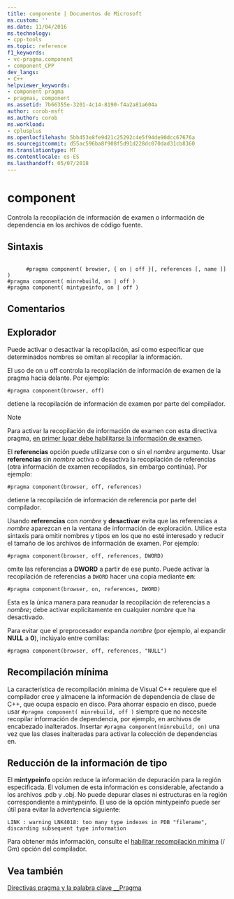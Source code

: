 ```yaml
---
title: componente | Documentos de Microsoft
ms.custom: ''
ms.date: 11/04/2016
ms.technology:
- cpp-tools
ms.topic: reference
f1_keywords:
- vc-pragma.component
- component_CPP
dev_langs:
- C++
helpviewer_keywords:
- component pragma
- pragmas, component
ms.assetid: 7b66355e-3201-4c14-8190-f4a2a81a604a
author: corob-msft
ms.author: corob
ms.workload:
- cplusplus
ms.openlocfilehash: 5bb453e8fe9d21c25292c4e5f94de90dcc67676a
ms.sourcegitcommit: d55ac596ba8f908f5d91d228dc070dad31cb8360
ms.translationtype: MT
ms.contentlocale: es-ES
ms.lasthandoff: 05/07/2018
---
```

# <a name="component"></a>component
Controla la recopilación de información de examen o información de dependencia en los archivos de código fuente.  
  
## <a name="syntax"></a>Sintaxis  
  
```  
  
      #pragma component( browser, { on | off }[, references [, name ]] )  
#pragma component( minrebuild, on | off )  
#pragma component( mintypeinfo, on | off )  
```  
  
## <a name="remarks"></a>Comentarios  
  
## <a name="browser"></a>Explorador  
 Puede activar o desactivar la recopilación, así como especificar que determinados nombres se omitan al recopilar la información.  
  
 El uso de on u off controla la recopilación de información de examen de la pragma hacia delante. Por ejemplo:  
  
```  
#pragma component(browser, off)  
```  
  
 detiene la recopilación de información de examen por parte del compilador.  
  
> [!NOTE]
>  Para activar la recopilación de información de examen con esta directiva pragma, [en primer lugar debe habilitarse la información de examen](../build/reference/building-browse-information-files-overview.md).  
  
 El **referencias** opción puede utilizarse con o sin el *nombre* argumento. Usar **referencias** sin *nombre* activa o desactiva la recopilación de referencias (otra información de examen recopilados, sin embargo continúa). Por ejemplo:  
  
```  
#pragma component(browser, off, references)  
```  
  
 detiene la recopilación de información de referencia por parte del compilador.  
  
 Usando **referencias** con *nombre* y **desactivar** evita que las referencias a *nombre* aparezcan en la ventana de información de exploración. Utilice esta sintaxis para omitir nombres y tipos en los que no esté interesado y reducir el tamaño de los archivos de información de examen. Por ejemplo:  
  
```  
#pragma component(browser, off, references, DWORD)  
```  
  
 omite las referencias a **DWORD** a partir de ese punto. Puede activar la recopilación de referencias a `DWORD` hacer una copia mediante **en**:  
  
```  
#pragma component(browser, on, references, DWORD)  
```  
  
 Esta es la única manera para reanudar la recopilación de referencias a *nombre*; debe activar explícitamente en cualquier *nombre* que ha desactivado.  
  
 Para evitar que el preprocesador expanda *nombre* (por ejemplo, al expandir **NULL** a **0**), inclúyalo entre comillas:  
  
```  
#pragma component(browser, off, references, "NULL")  
```  
  
## <a name="minimal-rebuild"></a>Recompilación mínima  
 La característica de recompilación mínima de Visual C++ requiere que el compilador cree y almacene la información de dependencia de clase de C++, que ocupa espacio en disco. Para ahorrar espacio en disco, puede usar `#pragma component( minrebuild, off )` siempre que no necesite recopilar información de dependencia, por ejemplo, en archivos de encabezado inalterados. Insertar `#pragma component(minrebuild, on)` una vez que las clases inalteradas para activar la colección de dependencias en.  
  
## <a name="reduce-type-information"></a>Reducción de la información de tipo  
 El **mintypeinfo** opción reduce la información de depuración para la región especificada. El volumen de esta información es considerable, afectando a los archivos .pdb y .obj. No puede depurar clases ni estructuras en la región correspondiente a mintypeinfo. El uso de la opción mintypeinfo puede ser útil para evitar la advertencia siguiente:  
  
```  
LINK : warning LNK4018: too many type indexes in PDB "filename", discarding subsequent type information  
```  
  
 Para obtener más información, consulte el [habilitar recompilación mínima](../build/reference/gm-enable-minimal-rebuild.md) (/ Gm) opción del compilador.  
  
## <a name="see-also"></a>Vea también  
 [Directivas pragma y la palabra clave __Pragma](../preprocessor/pragma-directives-and-the-pragma-keyword.md)